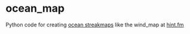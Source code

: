 ocean_map
=========

Python code for creating [ocean streakmaps](http://testbed.sura.org/ocean) like the wind_map at [hint.fm](http://hint.fm/wind)

